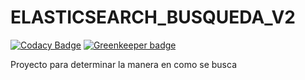 # ELASTICSEARCH_BUSQUEDA_V2

[![Codacy Badge](https://api.codacy.com/project/badge/Grade/3d6ab4224f2b47d3b0888a26ef473810)](https://www.codacy.com/manual/HugoRoca/ELASTICSEARCH_BUSQUEDA_V2?utm_source=github.com&amp;utm_medium=referral&amp;utm_content=PORTAFOLIO-PROYECTOS/ELASTICSEARCH_BUSQUEDA_V2&amp;utm_campaign=Badge_Grade) [![Greenkeeper badge](https://badges.greenkeeper.io/HugoRoca/ELASTICSEARCH_BUSQUEDA_V2.svg)](https://greenkeeper.io/)

Proyecto para determinar la manera en como se busca
